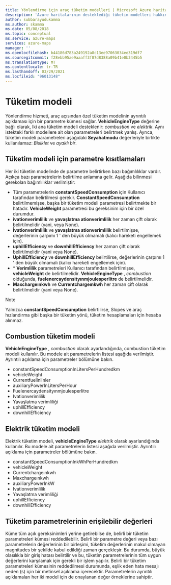 ```yaml
---
title: Yönlendirme için araç tüketim modelleri | Microsoft Azure haritaları
description: 'Azure haritalarının desteklediği tüketim modelleri hakkında bilgi edinin: combustion ve elektrik. Her modelin hangi parametrelere kullandığını görün ve parametre kısıtlamalarını görüntüleyin.'
author: subbarayudukamma
ms.author: skamma
ms.date: 05/08/2018
ms.topic: conceptual
ms.service: azure-maps
services: azure-maps
manager: ''
ms.openlocfilehash: b44186d783a249192a8c13ee97063034ee319df7
ms.sourcegitcommit: f28ebb95ae9aaaff3f87d8388a09b41e0b3445b5
ms.translationtype: MT
ms.contentlocale: tr-TR
ms.lasthandoff: 03/29/2021
ms.locfileid: "96013148"
---
```

# <a name="consumption-model"></a>Tüketim modeli

Yönlendirme hizmeti, araç açısından özel tüketim modelinin ayrıntılı açıklaması için bir parametre kümesi sağlar.
**VehicleEngineType** değerine bağlı olarak, Iki ana tüketim modeli desteklenir: _combustion_ ve _elektrik_. Aynı istekteki farklı modellere ait olan parametreleri belirtmek yanlış. Ayrıca, tüketim modeli parametreleri aşağıdaki **Seyahatmodu** değerleriyle birlikte kullanılamaz: _Bisiklet_ ve _ayaklı bir_.

## <a name="parameter-constraints-for-consumption-model"></a>Tüketim modeli için parametre kısıtlamaları

Her iki tüketim modelinde de parametre belirtirken bazı bağımlılıklar vardır. Açıkça bazı parametrelerin belirtilme anlamına gelir. Aşağıda bilinmesi gerekolan bağımlılıklar verilmiştir:

* Tüm parametrelerin **constantSpeedConsumption** için Kullanıcı tarafından belirtilmesi gerekir. **ConstantSpeedConsumption** belirtilmemişse, başka bir tüketim modeli parametresi belirtmekte bir hatadır. **VehicleWeight** parametresi bu gereksinim için bir özel durumdur.
* **ivationverimlilik** ve **yavaşlatma ationverimlilik** her zaman çift olarak belirtilmelidir (yani, veya None).
* **İvationverimlilik** ve **yavaşlatma ationverimlilik** belirtilmişse, değerlerinin çarpımı 1 ' den büyük olmamalı (kalıcı hareketi engellemek için).
* **uphillEfficiency** ve **downhillEfficiency** her zaman çift olarak belirtilmelidir (yani veya None).
* **UphillEfficiency** ve **downhillEfficiency** belirtilirse, değerlerinin çarpımı 1 ' den büyük olmamalı (kalıcı hareketi engellemek için).
* \* __Verimlilik__ parametreleri Kullanıcı tarafından belirtilmişse, **vehicleWeight** de belirtilmelidir. **VehicleEngineType** , _combustion_ olduğunda, **fuelenercaydensityınmjoulesperlitre** de belirtilmelidir.
* **Maxchargeınkwh** ve **Currentchargeınkwh** her zaman çift olarak belirtilmelidir (yani veya None).

> [!NOTE]
> Yalnızca **constantSpeedConsumption** belirtilirse, Slopes ve araç hızlandırma gibi başka bir tüketim yönü, tüketim hesaplamaları için hesaba alınmaz.

## <a name="combustion-consumption-model"></a>Combustion tüketim modeli

**VehicleEngineType** , _combustion_ olarak ayarlandığında, combustion tüketim modeli kullanılır.
Bu modele ait parametrelerin listesi aşağıda verilmiştir. Ayrıntılı açıklama için parametreler bölümüne bakın.

* constantSpeedConsumptionInLitersPerHundredkm
* vehicleWeight
* Currentfuelinlinler
* auxiliaryPowerInLitersPerHour
* Fuelenercaydensityınmjoulesperlitre
* Ivationverimlilik
* Yavaşlatma verimliliği
* uphillEfficiency
* downhillEfficiency

## <a name="electric-consumption-model"></a>Elektrik tüketim modeli

Elektrik tüketim modeli, **vehicleEngineType** _elektrik_ olarak ayarlandığında kullanılır.
Bu modele ait parametrelerin listesi aşağıda verilmiştir. Ayrıntılı açıklama için parametreler bölümüne bakın.

* constantSpeedConsumptionInkWhPerHundredkm
* vehicleWeight
* Currentchargeınkwh
* Maxchargeınkwh
* auxiliaryPowerInkW
* Ivationverimlilik
* Yavaşlatma verimliliği
* uphillEfficiency
* downhillEfficiency

## <a name="sensible-values-of-consumption-parameters"></a>Tüketim parametrelerinin erişilebilir değerleri

Küme tüm açık gereksinimleri yerine getirebilse de, belirli bir tüketim parametreleri kümesi reddedilebilir. Belirli bir parametre değeri veya bazı parametrelerin değerlerinin bir birleşimi, tüketim değerlerinin makul olmayan magnitudes bir şekilde kabul edildiği zaman gerçekleşir. Bu durumda, büyük olasılıkla bir giriş hatası belirtilir ve bu, tüketim parametrelerinin tüm uygun değerlerini karşılamak için gerekli bir işlem yapılır. Belirli bir tüketim parametreleri kümesinin reddedilmesi durumunda, eşlik eden hata mesajı neden (s) için bir metinsel açıklama içerecektir.
Parametrelerin ayrıntılı açıklamaları her iki model için de onaylanan değer örneklerine sahiptir.
